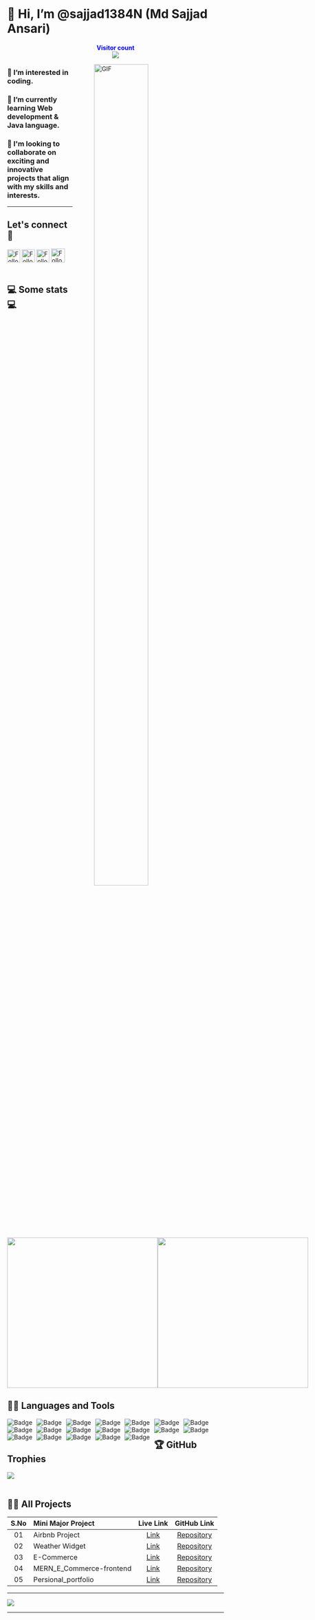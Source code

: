 # 👋 Hi, I’m @sajjad1384N (Md Sajjad Ansari)

<p align="center">
  <b style="color: blue;  ">Visitor count</b>
  <br>
  <a style="" href="https://github.com/sajjad1384N">
  <img src="https://profile-counter.glitch.me/sajjad1384N/count.svg" />
  </a>
</p>
<a style="" href="https://github.com/sajjad1384N">
<img align="right" alt="GIF" src="https://i.giphy.com/media/L1R1tvI9svkIWwpVYr/giphy.webp" width="50%" height="70%" style="margin:0 50px;">
</a>

### 👀 I’m interested in coding.

### 🌱 I’m currently learning Web development & Java language.

### 💞️ I'm looking to collaborate on exciting and innovative projects that align with my skills and interests.

---

## Let's connect :speech_balloon:

<!-- [![Twitter Badge](https://img.shields.io/badge/-@xyz-1ca0f1?style=flat-square&labelColor=1ca0f1&logo=twitter&logoColor=white)](https://twitter.com/) -->

[<img src="https://img.shields.io/badge/-Sajjad-blue?style=for-the-badge&logo=Linkedin&logoColor=white" height="30" title="Follow me" />](https://www.linkedin.com/in/md-sajjad-ansari-621684233/)
[<img src="https://img.shields.io/badge/-contact.sajjadansari1384@gmail.com-c14438?style=for-the-badge&logo=Gmail&logoColor=white" height="30" title="Follow me" />](mailto:contact.sajjadansari1384@gmail.com)
[<img src="https://img.shields.io/badge/-@sajjad1384N__-e4405f?style=for-the-badge&labelColor=f94877&logo=instagram&logoColor=white" height="30" title="Follow me" />](https://www.instagram.com/mdsajjad1475_/)
[<img src="https://img.shields.io/github/followers/sajjjad1384N?label=sajjad1384N&style=social" height="32" title="Follow me" />](https://github.com/sajjad1384N)
</br></br>

## 💻 Some stats 💻

<div style="align-items: center; width: 100%; display: flex; align-items: space-around; justify-content: space-around;">
<a style="" href="https://github.com/sajjad1384N">
  <img height=350 align="center" src="https://github-readme-stats.vercel.app/api?username=sajjad1384N&show_icons=true&theme=tokyonight&rank_icon=github&show=reviews,discussions_started,discussions_answered,prs_merged,prs_merged_percentage&hide=["contribs","issues"]"/>
</a>
<a style="" href="https://github.com/sajjad1384N">
  <img height=350 align="center" src="https://github-readme-stats.vercel.app/api/top-langs/?username=sajjad1384N&theme=tokyonight&layout=donut-vertical"/>
</a>
</div>

## 👨‍💻 Languages and Tools

<span>
  <a href="https://github.com/sajjad1384N">
<img alt="Badge" style="float: left; margin-right: 10px;"  src="https://img.shields.io/badge/html5%20-%23E34F26.svg?&style=for-the-badge&logo=html5&logoColor=white"/>
<img alt="Badge" style="float: left; margin-right: 10px;"  src="https://img.shields.io/badge/css3%20-%231572B6.svg?&style=for-the-badge&logo=css3&logoColor=white"/>
<img alt="Badge" style="float: left; margin-right: 10px;"  src="https://img.shields.io/badge/javascript%20-%23323330.svg?&style=for-the-badge&logo=javascript&logoColor=%23F7DF1E"/>
<img alt="Badge" style="float: left; margin-right: 10px;" src="https://img.shields.io/badge/react%20-%2320232a.svg?&style=for-the-badge&logo=react&logoColor=%2361DAFB"/>
<img alt="Badge" style="float: left; margin-right: 10px;"  src="https://img.shields.io/badge/material-ui%20-%23F05033.svg?&style=for-the-badge&logo=material-ui&logoColor=white"/>
<img alt="Badge" style="float: left; margin-right: 10px;"  src="https://img.shields.io/badge/node.js%20-%2343853D.svg?&style=for-the-badge&logo=node.js&logoColor=white"/>
<img alt="Badge" style="float: left; margin-right: 10px;"  src="https://img.shields.io/badge/express.js%20-light.svg?&style=for-the-badge&logo=express&logoColor=white"/>
<img alt="Badge" style="float: left; margin-right: 10px;"  src="https://img.shields.io/badge/bootstrap%20-%23563D7C.svg?&style=for-the-badge&logo=bootstrap&logoColor=white"/>
<img alt="Badge" style="float: left; margin-right: 10px;" src="https://img.shields.io/badge/tailwind-%2300ADD8.svg?&style=for-the-badge&logo=tailwindcss&logoColor=white"/>
<img alt="Badge" style="float: left; margin-right: 10px;"  src ="https://img.shields.io/badge/MongoDB-%234ea94b.svg?&style=for-the-badge&logo=mongodb&logoColor=white"/>
<img alt="Badge" style="float: left; margin-right: 10px;"  src="https://img.shields.io/badge/mysql%20-grey.svg?&style=for-the-badge&logo=mysql&logoColor=white"/>
<img alt="Badge" style="float: left; margin-right: 10px;"  src="https://img.shields.io/badge/git%20-%23F05033.svg?&style=for-the-badge&logo=git&logoColor=white"/>
<img alt="Badge" style="float: left; margin-right: 10px;"  src="https://img.shields.io/badge/github%20-white.svg?&style=for-the-badge&logo=git-hub&logoColor=white"/>
<img alt="Badge" style="float: left; margin-right: 10px;"  src="https://img.shields.io/badge/netlify-purple.svg?style=for-the-badge&logo=netlify&logoColor=#00C7B7"/>
<img alt="Badge" style="float: left; margin-right: 10px;"  src="https://img.shields.io/badge/vercel-blue.svg?style=for-the-badge&logo=vercel&logoColor=white"/>
<img alt="Badge" style="float: left; margin-right: 10px;"  src="https://img.shields.io/badge/render-yellow.svg?style=for-the-badge&logo=render&logoColor=white"/>
<img alt="Badge" style="float: left; margin-right: 10px;" src="http://img.shields.io/badge/-java-yellow?style=for-the-badge&logo=java&logoColor=white"/>
<img alt="Badge" style="float: left; margin-right: 10px;" src="https://img.shields.io/badge/python%20-%2314354C.svg?&style=for-the-badge&logo=python&logoColor=white"/>
<img alt="Badge" style="float: left; margin-right: 10px;" src="https://img.shields.io/badge/c++%20-%2314054C.svg?&style=for-the-badge&logo=c%2B%2B&logoColor=blue"/>
</a>
</span>
<br>

## 🏆 GitHub Trophies

[![](https://github-profile-trophy.vercel.app/?username=sajjad1384N&theme=radical&no-frame=false&no-bg=false&margin-w=4)](https://github.com/sajjad1384N)<br><br>

## 🧑‍🏫 All Projects




| S.No | Mini Major Project |                       Live Link                        |                                 GitHub Link                                  |
| :--: | :----------------- | :----------------------------------------------------: | :--------------------------------------------------------------------------: |
|  01  | Airbnb Project     |     [Link](https://college-project-130m.onrender.com/) |  [Repository](https://github.com/sajjad1384N/college-project.git)            |
|  02  | Weather Widget     | [Link](https://sajjad1384n.github.io/Weather_App/)     |  [Repository](https://github.com/sajjad1384N/Weather_App.git)                |
|  03  | E-Commerce         | [Link](https://mern-e-commerce-frontend-orcin.vercel.app/)| [Repository](https://github.com/sajjad1384N/MERN_E_COMMERCE_API.git)      |
|  04  | MERN_E_Commerce-frontend | [Link](https://mern-e-commerce-frontend-orcin.vercel.app/) | [Repository](https://github.com/sajjad1384N/MERN_E_Commerce-frontend.git)|
| 05   | Persional_portfolio  |[Link](https://vermillion-custard-3304df.netlify.app/) |[Repository](https://github.com/sajjad1384N/persional_portfolio.git)|
                                                     




---

<a href="https://github.com/sajjad1384N">
  <img src="https://imgur.com/rilHVxA.png"/>
</a>

---
